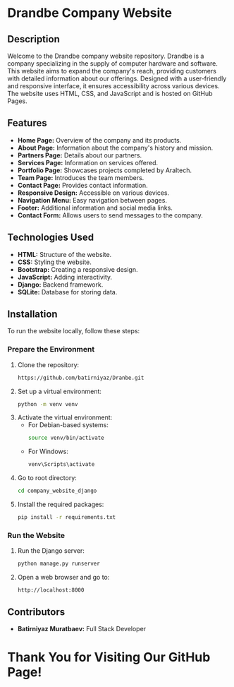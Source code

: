 # Drandbe Company Website

## Description
Welcome to the Drandbe company website repository. Drandbe is a company specializing in the supply of computer hardware and software. This website aims to expand the company's reach, providing customers with detailed information about our offerings. Designed with a user-friendly and responsive interface, it ensures accessibility across various devices. The website uses HTML, CSS, and JavaScript and is hosted on GitHub Pages.

## Features
- **Home Page:** Overview of the company and its products.
- **About Page:** Information about the company's history and mission.
- **Partners Page:** Details about our partners.
- **Services Page:** Information on services offered.
- **Portfolio Page:** Showcases projects completed by Araltech.
- **Team Page:** Introduces the team members.
- **Contact Page:** Provides contact information.
- **Responsive Design:** Accessible on various devices.
- **Navigation Menu:** Easy navigation between pages.
- **Footer:** Additional information and social media links.
- **Contact Form:** Allows users to send messages to the company.

## Technologies Used
- **HTML:** Structure of the website.
- **CSS:** Styling the website.
- **Bootstrap:** Creating a responsive design.
- **JavaScript:** Adding interactivity.
- **Django:** Backend framework.
- **SQLite:** Database for storing data.

## Installation
To run the website locally, follow these steps:

### Prepare the Environment
1. Clone the repository:
    ```bash
    https://github.com/batirniyaz/Dranbe.git
    ```
2. Set up a virtual environment:
    ```bash
    python -m venv venv
    ```
3. Activate the virtual environment:
    - For Debian-based systems:
      ```bash
      source venv/bin/activate
      ```
    - For Windows:
      ```bash
      venv\Scripts\activate
      ```
4. Go to root directory:
    ```bash
    cd company_website_django
    ```
5. Install the required packages:
    ```bash
    pip install -r requirements.txt
    ```

### Run the Website
1. Run the Django server:
    ```bash
    python manage.py runserver
    ```
2. Open a web browser and go to:
    ```
    http://localhost:8000
    ```

## Contributors
- **Batirniyaz Muratbaev:** Full Stack Developer

# Thank You for Visiting Our GitHub Page!
